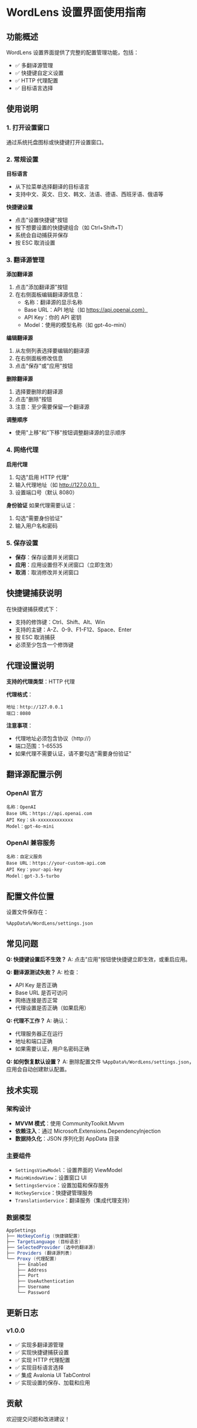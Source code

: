 # WordLens 设置界面使用指南

## 功能概述

WordLens 设置界面提供了完整的配置管理功能，包括：
- ✅ 多翻译源管理
- ✅ 快捷键自定义设置
- ✅ HTTP 代理配置
- ✅ 目标语言选择

## 使用说明

### 1. 打开设置窗口

通过系统托盘图标或快捷键打开设置窗口。

### 2. 常规设置

**目标语言**
- 从下拉菜单选择翻译的目标语言
- 支持中文、英文、日文、韩文、法语、德语、西班牙语、俄语等

**快捷键设置**
- 点击"设置快捷键"按钮
- 按下想要设置的快捷键组合（如 Ctrl+Shift+T）
- 系统会自动捕获并保存
- 按 ESC 取消设置

### 3. 翻译源管理

**添加翻译源**
1. 点击"添加翻译源"按钮
2. 在右侧面板编辑翻译源信息：
   - 名称：翻译源的显示名称
   - Base URL：API 地址（如 https://api.openai.com）
   - API Key：你的 API 密钥
   - Model：使用的模型名称（如 gpt-4o-mini）

**编辑翻译源**
1. 从左侧列表选择要编辑的翻译源
2. 在右侧面板修改信息
3. 点击"保存"或"应用"按钮

**删除翻译源**
1. 选择要删除的翻译源
2. 点击"删除"按钮
3. 注意：至少需要保留一个翻译源

**调整顺序**
- 使用"上移"和"下移"按钮调整翻译源的显示顺序

### 4. 网络代理

**启用代理**
1. 勾选"启用 HTTP 代理"
2. 输入代理地址（如 http://127.0.0.1）
3. 设置端口号（默认 8080）

**身份验证**
如果代理需要认证：
1. 勾选"需要身份验证"
2. 输入用户名和密码

### 5. 保存设置

- **保存**：保存设置并关闭窗口
- **应用**：应用设置但不关闭窗口（立即生效）
- **取消**：取消修改并关闭窗口

## 快捷键捕获说明

在快捷键捕获模式下：
- 支持的修饰键：Ctrl、Shift、Alt、Win
- 支持的主键：A-Z、0-9、F1-F12、Space、Enter
- 按 ESC 取消捕获
- 必须至少包含一个修饰键

## 代理设置说明

**支持的代理类型**：HTTP 代理

**代理格式**：
```
地址：http://127.0.0.1
端口：8080
```

**注意事项**：
- 代理地址必须包含协议（http://）
- 端口范围：1-65535
- 如果代理不需要认证，请不要勾选"需要身份验证"

## 翻译源配置示例

### OpenAI 官方
```
名称：OpenAI
Base URL：https://api.openai.com
API Key：sk-xxxxxxxxxxxxx
Model：gpt-4o-mini
```

### OpenAI 兼容服务
```
名称：自定义服务
Base URL：https://your-custom-api.com
API Key：your-api-key
Model：gpt-3.5-turbo
```

## 配置文件位置

设置文件保存在：
```
%AppData%/WordLens/settings.json
```

## 常见问题

**Q: 快捷键设置后不生效？**
A: 点击"应用"按钮使快捷键立即生效，或重启应用。

**Q: 翻译源测试失败？**
A: 检查：
- API Key 是否正确
- Base URL 是否可访问
- 网络连接是否正常
- 代理设置是否正确（如果启用）

**Q: 代理不工作？**
A: 确认：
- 代理服务器正在运行
- 地址和端口正确
- 如果需要认证，用户名密码正确

**Q: 如何恢复默认设置？**
A: 删除配置文件 `%AppData%/WordLens/settings.json`，应用会自动创建默认配置。

## 技术实现

### 架构设计
- **MVVM 模式**：使用 CommunityToolkit.Mvvm
- **依赖注入**：通过 Microsoft.Extensions.DependencyInjection
- **数据持久化**：JSON 序列化到 AppData 目录

### 主要组件
- `SettingsViewModel`：设置界面的 ViewModel
- `MainWindowView`：设置窗口 UI
- `SettingsService`：设置加载和保存服务
- `HotkeyService`：快捷键管理服务
- `TranslationService`：翻译服务（集成代理支持）

### 数据模型
```csharp
AppSettings
├── HotkeyConfig (快捷键配置)
├── TargetLanguage (目标语言)
├── SelectedProvider (选中的翻译源)
├── Providers (翻译源列表)
└── Proxy (代理配置)
    ├── Enabled
    ├── Address
    ├── Port
    ├── UseAuthentication
    ├── Username
    └── Password
```

## 更新日志

### v1.0.0
- ✅ 实现多翻译源管理
- ✅ 实现快捷键捕获设置
- ✅ 实现 HTTP 代理配置
- ✅ 实现目标语言选择
- ✅ 集成 Avalonia UI TabControl
- ✅ 实现设置的保存、加载和应用

## 贡献

欢迎提交问题和改进建议！